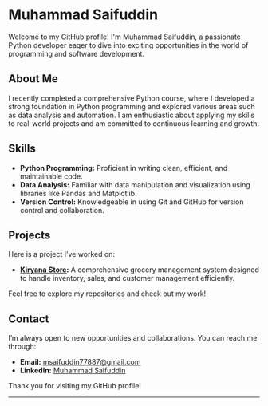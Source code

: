 # Muhammad Saifuddin

Welcome to my GitHub profile! I'm Muhammad Saifuddin, a passionate Python developer eager to dive into exciting opportunities in the world of programming and software development.

## About Me

I recently completed a comprehensive Python course, where I developed a strong foundation in Python programming and explored various areas such as data analysis and automation. I am enthusiastic about applying my skills to real-world projects and am committed to continuous learning and growth.

## Skills

- **Python Programming:** Proficient in writing clean, efficient, and maintainable code.
- **Data Analysis:** Familiar with data manipulation and visualization using libraries like Pandas and Matplotlib.
- **Version Control:** Knowledgeable in using Git and GitHub for version control and collaboration.

## Projects

Here is a project I’ve worked on:

- **[Kiryana Store](grocery-managment-kriyana-store-project
):** A comprehensive grocery management system designed to handle inventory, sales, and customer management efficiently.

Feel free to explore my repositories and check out my work!

## Contact

I’m always open to new opportunities and collaborations. You can reach me through:

- **Email:** [msaifuddin77887@gmail.com](mailto:msaifuddin77887@gmail.com)
- **LinkedIn:** [Muhammad Saifuddin](https://www.linkedin.com/in/muhammad-saifuddin-793969322/?trk=opento_sprofile_details)

Thank you for visiting my GitHub profile!

---

